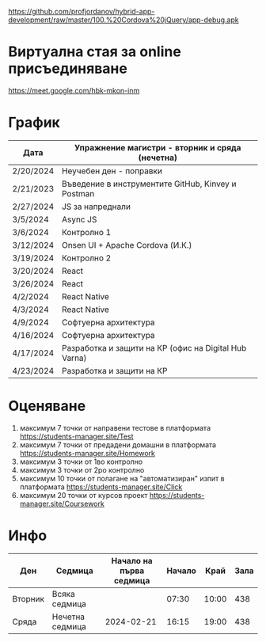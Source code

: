 https://github.com/profjordanov/hybrid-app-development/raw/master/100.%20Cordova%20jQuery/app-debug.apk

# Виртуална стая за online присъединяване 
https://meet.google.com/hbk-mkon-inm

# График

| Дата       | Упражнение магистри - вторник и сряда (нечетна) |
|------------|-------------------------------------------------|
| 2/20/2024  | Неучебен ден - поправки                        |
| 2/21/2023  | Въведение в инструментите GitHub, Kinvey и Postman |
| 2/27/2024  | JS за напреднали                               |
| 3/5/2024   | Async JS                                       |
| 3/6/2024   | Контролно 1                                    |
| 3/12/2024  | Onsen UI + Apache Cordova (И.К.)               |
| 3/19/2024  | Контролно 2                                    |
| 3/20/2024  | React                                          |
| 3/26/2024  | React                                          |
| 4/2/2024   | React Native                                   |
| 4/3/2024   | React Native                                   |
| 4/9/2024   | Софтуерна архитектура                          |
| 4/16/2024  | Софтуерна архитектура                          |
| 4/17/2024  | Разработка и защити на КР (офис на Digital Hub Varna) |
| 4/23/2024  | Разработка и защити на КР                      |


# Оценяване            

1) максимум 7 точки от направени тестове в платформата https://students-manager.site/Test
2) максимум 7 точки от предадени домашни в платформата https://students-manager.site/Homework
3) максимум 3 точки от 1во контролно 
4) максимум 3 точки от 2ро контролно 
5) максимум 10 точки от полагане на "автоматизиран" изпит в платформата https://students-manager.site/Click 
6) максимум 20 точки от курсов проект https://students-manager.site/Coursework

# Инфо

| Ден      | Седмица         | Начало на първа седмица | Начало | Край   | Зала |
|----------|-----------------|-------------------------|--------|--------|------|
| Вторник  | Всяка седмица   |                         | 07:30  | 10:00  | 438  |
| Сряда    | Нечетна седмица | 2024-02-21              | 16:15  | 19:00  | 438  |